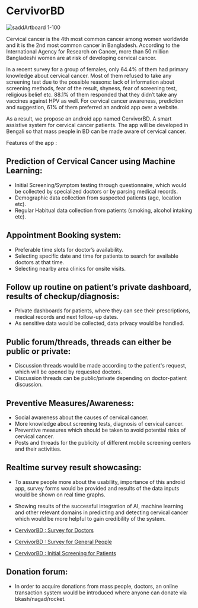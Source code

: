 # CervivorBD
![saddArtboard 1-100](https://user-images.githubusercontent.com/59027621/167979101-9301dea8-8460-4ab1-a130-dc6f45f1bba8.jpg)

Cervical cancer is the 4th most common cancer among women worldwide and it is the 2nd most common cancer in Bangladesh. According to the International Agency for Research on Cancer, more than 50 million Bangladeshi women are at risk of developing cervical cancer.

In a recent survey for a group of females, only 64.4% of them had primary knowledge about cervical cancer. Most of them refused to take any screening test due to the possible reasons: lack of information about screening methods, fear of the result, shyness, fear of screening test, religious belief etc. 88.1% of them responded that they didn’t take any vaccines against HPV as well. For cervical cancer awareness, prediction and suggestion, 61% of them preferred an android app over a website.

As a result, we propose an android app named CervivorBD. A smart assistive system for cervical cancer patients. The app will be  developed in Bengali so that mass people in BD can be made aware of cervical cancer.

Features of the app :

## Prediction of Cervical Cancer using Machine Learning:
- Initial Screening/Symptom testing through questionnaire, which would be collected by specialized doctors or by parsing medical records.
- Demographic data collection from suspected patients (age, location etc).
- Regular Habitual data collection from patients (smoking, alcohol intaking etc).
 
## Appointment Booking system:
- Preferable time slots for doctor’s availability.
- Selecting specific date and time for patients to search for available doctors at that time.
- Selecting nearby area clinics for onsite visits.

## Follow up routine on patient’s private dashboard, results of checkup/diagnosis:
- Private dashboards for patients, where they can see their prescriptions, medical records and next follow-up dates.
- As sensitive data would be collected, data privacy would be handled.
 
## Public forum/threads, threads can either be public or private:
- Discussion threads would be made according to the patient's request, which will be opened by requested doctors.
- Discussion threads can be public/private depending on doctor-patient discussion.

## Preventive Measures/Awareness:
- Social awareness about the causes of cervical cancer.
- More knowledge about screening tests, diagnosis of cervical cancer.
- Preventive measures which should be taken to avoid potential risks of cervical cancer.
- Posts and threads for the publicity of different mobile screening centers and their activities. 

## Realtime survey result showcasing:
- To assure people more about the usability, importance of this android app, survey forms would be provided and results of the data inputs would be shown on real time graphs. 
- Showing results of the successful integration of AI, machine learning and other relevant domains in predicting and detecting cervical cancer which would be more helpful to gain credibility of the system.

- [CervivorBD : Survey for Doctors](https://forms.gle/fF53Cqug9EtVnhDw9)
- [CervivorBD : Survey for General People](https://forms.gle/z8DA8W6dkfm31LWu5)
- [CervivorBD : Initial Screening for Patients](https://forms.gle/HAAsupmkorKREZN37)

## Donation forum:
- In order to acquire donations from mass people, doctors, an online transaction system would be introduced where anyone can donate via bkash/nagad/rocket.









